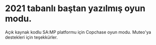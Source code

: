 # 2021 tabanlı baştan yazılmış oyun modu.
Açık kaynak kodlu SA:MP platformu için Copchase oyun modu.
Muteo'ya destekleri için teşekkürler.
